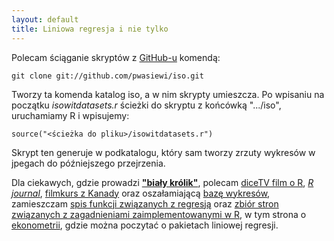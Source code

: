 ```yaml
---
layout: default
title: Liniowa regresja i nie tylko
---
```


Polecam ściąganie skryptów z [GitHub-u](http://github.com/pwasiewi) komendą:

`git clone git://github.com/pwasiewi/iso.git`

Tworzy ta komenda katalog iso, a w nim skrypty umieszcza. Po wpisaniu na początku *isowitdatasets.r* ścieżki do skryptu z końcówką ".../iso", uruchamiamy R i wpisujemy:

`source("<ścieżka do pliku>/isowitdatasets.r")`

Skrypt ten generuje w podkatalogu, który sam tworzy zrzuty wykresów w jpegach do późniejszego przejrzenia.


Dla ciekawych, gdzie prowadzi [**"biały królik"**](http://marcinbielak.blogspot.com/2009/05/r-jezyk-statystyczny-do-wizualizacji.html), polecam [diceTV film o R](http://www.youtube.com/watch?v=ZwYQPtU2Pa0), [*R journal*](http://journal.r-project.org/current.html), [filmkurs z Kanady](http://www.youtube.com/user/wildsc0p) oraz oszałamiającą [bazę wykresów](http://addictedtor.free.fr/graphiques/), zamieszczam [spis funkcji związanych z regresją](http://cran.r-project.org/doc/contrib/Ricci-refcard-regression.pdf) oraz [zbiór stron związanych z zagadnieniami zaimplementowanymi w R](http://cran.r-project.org/web/views/), w tym strona o [ekonometrii](http://cran.r-project.org/web/views/Econometrics.html), gdzie można poczytać o pakietach liniowej regresji. 

